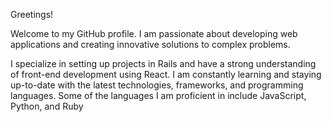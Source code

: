 Greetings!

Welcome to my GitHub profile. I am passionate about developing web applications and creating innovative solutions to complex problems.


I specialize in setting up projects in Rails and have a strong understanding of front-end development using React. I am constantly learning and staying up-to-date with the latest technologies, frameworks, and programming languages. Some of the languages I am proficient in include JavaScript, Python, and Ruby
